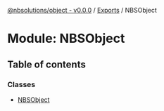 [@nbsolutions/object - v0.0.0](../README.md) / [Exports](../modules.md) / NBSObject

# Module: NBSObject

## Table of contents

### Classes

- [NBSObject](../classes/NBSObject.NBSObject-1.md)
